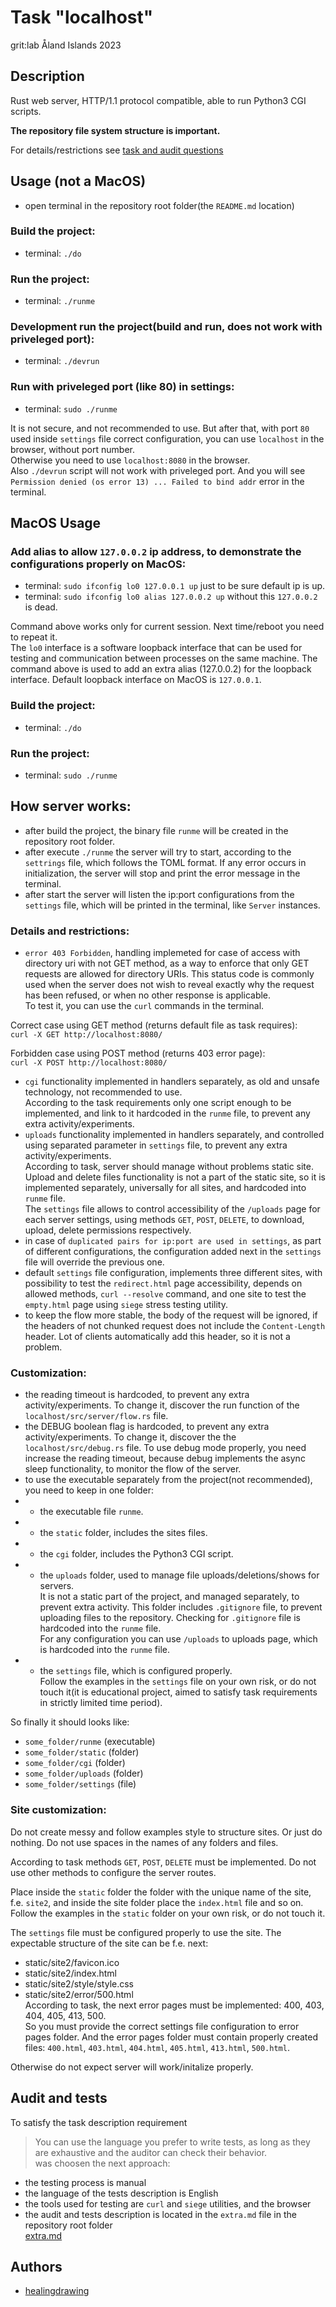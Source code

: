# Task "localhost"
grit:lab Åland Islands 2023

## Description
Rust web server, HTTP/1.1 protocol compatible, able to run Python3 CGI scripts.  

**The repository file system structure is important.**  

For details/restrictions see [task and audit questions](https://github.com/01-edu/public/tree/master/subjects/localhost)

## Usage (not a MacOS)
- open terminal in the repository root folder(the `README.md` location)

### Build the project:
- terminal: `./do`

### Run the project:
- terminal: `./runme`

### Development run the project(build and run, does not work with priveleged port):
- terminal: `./devrun`

### Run with priveleged port (like 80) in settings:
- terminal: `sudo ./runme`  

It is not secure, and not recommended to use. But after that, with port `80` used inside `settings` file correct configuration, you can use `localhost` in the browser, without port number.  
Otherwise you need to use `localhost:8080` in the browser.  
Also `./devrun` script will not work with priveleged port. And you will see `Permission denied (os error 13) ... Failed to bind addr` error in the terminal.

## MacOS Usage  

### Add alias to allow `127.0.0.2` ip address, to demonstrate the configurations properly on MacOS:  
- terminal: `sudo ifconfig lo0 127.0.0.1 up` just to be sure default ip is up.  
- terminal: `sudo ifconfig lo0 alias 127.0.0.2 up`  without this `127.0.0.2` is dead.  

Command above works only for current session. Next time/reboot you need to repeat it.  
The `lo0` interface is a software loopback interface that can be used for testing and communication between processes on the same machine. The command above is used to add an extra alias (127.0.0.2) for the loopback interface. Default loopback interface on MacOS is `127.0.0.1`.  

### Build the project:  
- terminal: `./do`  

### Run the project:  
- terminal: `sudo ./runme`  

## How server works:  

- after build the project, the binary file `runme` will be created in the repository root folder.
- after execute `./runme` the server will try to start, according to the `settrings` file, which follows the TOML format. If any error occurs in initialization, the server will stop and print the error message in the terminal.
- after start the server will listen the ip:port configurations from the `settings` file, which will be printed in the terminal, like `Server` instances.

### Details and restrictions:  

- `error 403 Forbidden`,  handling implemeted for case of access with directory uri with not GET method, as a way to enforce that only GET requests are allowed for directory URIs. This status code is commonly used when the server does not wish to reveal exactly why the request has been refused, or when no other response is applicable.  
To test it, you can use the `curl` commands in the terminal.  

Correct case using GET method (returns default file as task requires):  
`
curl -X GET http://localhost:8080/
`  

Forbidden case using POST method (returns 403 error page):  
`
curl -X POST http://localhost:8080/
`
- `cgi` functionality implemented in handlers separately, as old and unsafe technology, not recommended to use.  
According to the task requirements only one script enough to be implemented, and link to it hardcoded in the `runme` file, to prevent any extra activity/experiments.  
- `uploads` functionality implemented in handlers separately, and controlled using separated parameter in `settings` file, to prevent any extra activity/experiments.  
According to task, server should manage without problems static site.
Upload and delete files functionality is not a part of the static site, so it is implemented separately, universally for all sites, and hardcoded into `runme` file.  
The `settings` file allows to control accessibility of the `/uploads` page for each server settings, using methods `GET`, `POST`, `DELETE`, to download, upload, delete permissions respectively.  
- in case of `duplicated pairs for ip:port are used in settings`, as part of different configurations, the configuration added next in the `settings` file will override the previous one.  
- default `settings` file configuration, implements three different sites, with possibility to test the `redirect.html` page accessibility, depends on allowed methods, `curl --resolve` command, and one site to test the `empty.html` page using `siege` stress testing utility.  
- to keep the flow more stable, the body of the request will be ignored, if the headers of not chunked request does not include the `Content-Length` header.  Lot of clients automatically add this header, so it is not a problem.  

### Customization:  

- the reading timeout is hardcoded, to prevent any extra activity/experiments. To change it, discover the run function of the `localhost/src/server/flow.rs` file.  
- the DEBUG boolean flag is hardcoded, to prevent any extra activity/experiments. To change it, discover the the `localhost/src/debug.rs` file. To use debug mode properly, you need increase the reading timeout, because debug implements the async sleep functionality, to monitor the flow of the server.  
- to use the executable separately from the project(not recommended), you need to keep in one folder:
- - the executable file `runme`.  
- - the `static` folder, includes the sites files.  
- - the `cgi` folder, includes the Python3 CGI script.  
- - the `uploads` folder, used to manage file uploads/deletions/shows for servers.  
It is not a static part of the project, and managed separately, to prevent extra activity. This folder includes `.gitignore` file, to prevent uploading files to the repository. Checking for `.gitignore` file is hardcoded into the `runme` file.  
For any configuration you can use `/uploads` to uploads page, which is hardcoded into the `runme` file.
- - the `settings` file, which is configured properly.  
Follow the examples in the `settings` file on your own risk, or do not touch it(it is educational project, aimed to satisfy task requirements in strictly limited time period).  

So finally it should looks like:
- `some_folder/runme` (executable)
- `some_folder/static` (folder)
- `some_folder/cgi` (folder)
- `some_folder/uploads` (folder)
- `some_folder/settings` (file)

### Site customization:  

Do not create messy and follow examples style to structure sites. Or just do nothing.
Do not use spaces in the names of any folders and files.  

According to task methods `GET`, `POST`, `DELETE` must be implemented. 
Do not use other methods to configure the server routes.  

Place inside the `static` folder the folder with the unique name of the site, f.e. `site2`, and inside the site folder place the `index.html` file and so on.  
Follow the examples in the `static` folder on your own risk, or do not touch it.  

The `settings` file must be configured properly to use the site.
The expectable structure of the site can be f.e. next:
- static/site2/favicon.ico
- static/site2/index.html
- static/site2/style/style.css
- static/site2/error/500.html  
According to task, the next error pages must be implemented: 400, 403, 404, 405, 413, 500.  
So you must provide the correct settings file configuration to error pages folder. And the error pages folder must contain properly created files: `400.html`, `403.html`, `404.html`, `405.html`, `413.html`, `500.html`.  

Otherwise do not expect server will work/initalize properly.

## Audit and tests  
To satisfy the task description requirement
> You can use the language you prefer to write tests, as long as they are exhaustive and the auditor can check their behavior.  
was choosen the next approach:  
- the testing process is manual
- the language of the tests description is English
- the tools used for testing are `curl` and `siege` utilities, and the browser
- the audit and tests description is located in the `extra.md` file in the repository root folder  
[extra.md](extra.md)  

## Authors  
- [healingdrawing](https://healingdrawing.github.io)
